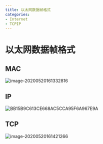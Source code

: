 ```yaml
---
title: 以太网数据帧格式
categories:
- Internet
- TCPIP
---
```

# 以太网数据帧格式

## MAC

![image-20200520161332816](https://cdn.jsdelivr.net/gh/LuShan123888/Files@master/Pictures/2020-12-10-6yHnKfPST5NukCO.png)

## IP

![BB15B9C613CE668AC5CCA95F6A967E9A](https://cdn.jsdelivr.net/gh/LuShan123888/Files@master/Pictures/2020-12-10-UCtIPhfpVnv7DuF.png)

## TCP

![image-20200520161421266](https://cdn.jsdelivr.net/gh/LuShan123888/Files@master/Pictures/2020-12-10-jB8E9PzCG6fxMXR.png)

